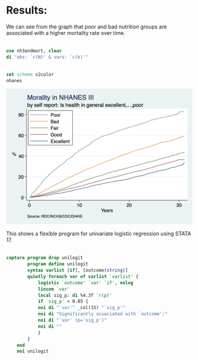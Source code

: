 # Results:

We can see from the graph that poor and bad nutrition groups are associated with a higher mortality rate over time.

```stata

use nh3andmort, clear
di "obs: `c(N)' & vars: `c(k)'"      

```

```stata

set scheme s2color
nhanes

```
![](nh3andmort.png)

This shows a flexible program for univariate logistic regression using STATA 17.

```stata

capture program drop unilogit
		program define unilogit
		syntax varlist [if], [outcome(string)] 
		quietly foreach var of varlist `varlist' {
			logistic `outcome' `var' `if', nolog
			lincom `var'
			local sig_p: di %4.3f `r(p)'
			if `sig_p' < 0.05 {
			noi di "`var'" _col(15) "`sig_p'"
			noi di "Significantly associated with `outcome':"
            noi di "`var' (p=`sig_p')"
			noi di ""
			}
		}
	end
	noi unilogit


```
